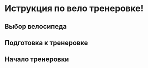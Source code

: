 # Иструкция по вело тренеровке!

## Выбор велосипеда

## Подготовка к тренеровке

## Начало тренеровки
